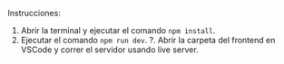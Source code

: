 
Instrucciones:

1. Abrir la terminal y ejecutar el comando `npm install`.
2. Ejecutar el comando `npm run dev`.
?. Abrir la carpeta del frontend en VSCode y correr el servidor usando live server.